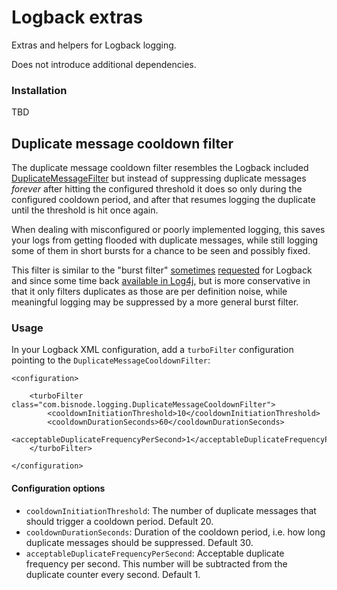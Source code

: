 # Logback extras

Extras and helpers for Logback logging.

Does not introduce additional dependencies.

### Installation

TBD

## Duplicate message cooldown filter

The duplicate message cooldown filter resembles the Logback included 
[DuplicateMessageFilter](http://logback.qos.ch/manual/filters.html#DuplicateMessageFilter) but instead of suppressing
duplicate messages _forever_ after hitting the configured threshold it does so only during the configured cooldown 
period, and after that resumes logging the duplicate until the threshold is hit once again.

When dealing with misconfigured or poorly implemented logging, this saves your logs from getting flooded with duplicate
messages, while still logging some of them in short bursts for a chance to be seen and possibly fixed.

This filter is similar to the "burst filter" [sometimes](https://jira.qos.ch/browse/LOGBACK-803) 
[requested](https://jira.qos.ch/browse/LOGBACK-223) for Logback and since some time back 
[available in Log4j](https://logging.apache.org/log4j/2.x/manual/filters.html#BurstFilter), but is more conservative in 
that it only filters duplicates as those are per definition noise, while meaningful logging may be suppressed by a 
more general burst filter.

### Usage

In your Logback XML configuration, add a `turboFilter` configuration pointing to the `DuplicateMessageCooldownFilter`:

```$xml
<configuration>

    <turboFilter class="com.bisnode.logging.DuplicateMessageCooldownFilter">
        <cooldownInitiationThreshold>10</cooldownInitiationThreshold>
        <cooldownDurationSeconds>60</cooldownDurationSeconds>
        <acceptableDuplicateFrequencyPerSecond>1</acceptableDuplicateFrequencyPerSecond>
    </turboFilter>

</configuration>
```

#### Configuration options

* `cooldownInitiationThreshold`: The number of duplicate messages that should trigger a cooldown period. Default 20.
* `cooldownDurationSeconds`: Duration of the cooldown period, i.e. how long duplicate messages should be suppressed.
  Default 30.
* `acceptableDuplicateFrequencyPerSecond`: Acceptable duplicate frequency per second. This number will be subtracted 
  from the duplicate counter every second. Default 1.




